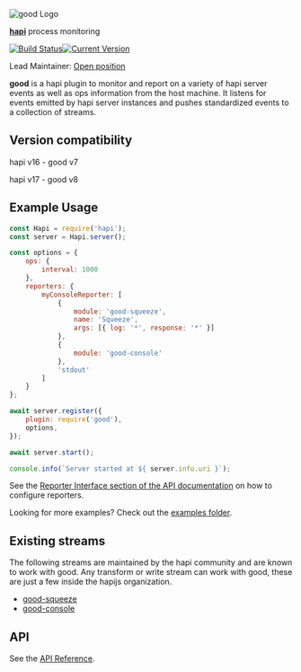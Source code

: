 ![good Logo](images/good.png)

[**hapi**](https://github.com/hapijs/hapi) process monitoring

[![Build Status](https://secure.travis-ci.org/hapijs/good.svg)](http://travis-ci.org/hapijs/good)[![Current Version](https://img.shields.io/npm/v/good.svg)](https://www.npmjs.com/package/good)

Lead Maintainer: [Open position](https://github.com/hapijs/good/issues/589)

**good** is a hapi plugin to monitor and report on a variety of hapi server events as well as ops information from the host machine. It listens for events emitted by hapi server instances and pushes standardized events to a collection of streams.

## Version compatibility

hapi v16 - good v7

hapi v17 - good v8

## Example Usage

```javascript
const Hapi = require('hapi');
const server = Hapi.server();

const options = {
    ops: {
        interval: 1000
    },
    reporters: {
        myConsoleReporter: [
            {
                module: 'good-squeeze',
                name: 'Squeeze',
                args: [{ log: '*', response: '*' }]
            },
            {
                module: 'good-console'
            },
            'stdout'
        ]
    }
};

await server.register({
    plugin: require('good'),
    options,
});

await server.start();

console.info(`Server started at ${ server.info.uri }`);

```

See the [Reporter Interface section of the API documentation](https://github.com/hapijs/good/blob/master/API.md#reporter-interface) on how to configure reporters.

Looking for more examples? Check out the [examples folder](https://github.com/hapijs/good/tree/master/examples).

## Existing streams

The following streams are maintained by the hapi community and are known to work with good. Any transform or write stream can work with good, these are just a few inside the hapijs organization.

- [good-squeeze](https://github.com/hapijs/good-squeeze)
- [good-console](https://github.com/hapijs/good-console)

## API

See the [API Reference](API.md).
